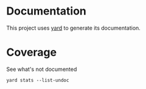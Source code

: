 # Documentation

This project uses [yard]() to generate its documentation.

# Coverage

See what's not documented

```
yard stats --list-undoc
```

